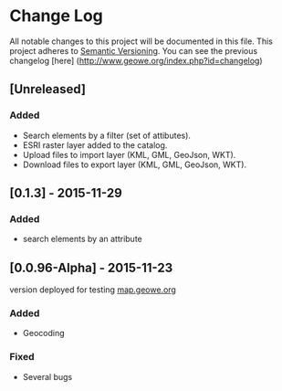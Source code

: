 # Change Log
All notable changes to this project will be documented in this file.
This project adheres to [Semantic Versioning](http://semver.org/).
You can see the previous changelog [here] (http://www.geowe.org/index.php?id=changelog)

## [Unreleased]
### Added
- Search elements by a filter (set of attibutes).
- ESRI raster layer added to the catalog.
- Upload files to import layer (KML, GML, GeoJson, WKT).
- Download files to export layer (KML, GML, GeoJson, WKT).

## [0.1.3] - 2015-11-29
### Added
- search elements by an attribute

## [0.0.96-Alpha] - 2015-11-23
version deployed for testing [map.geowe.org](http://map.geowe.org)
### Added
- Geocoding

### Fixed
- Several bugs
